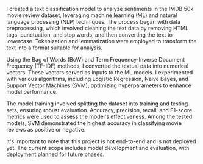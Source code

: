 I created a text classification model to analyze sentiments in the IMDB 50k movie review dataset, leveraging machine learning (ML) and natural language processing (NLP) techniques. The process began with data preprocessing, which involved cleaning the text data by removing HTML tags, punctuation, and stop words, and then converting the text to lowercase. Tokenization and lemmatization were employed to transform the text into a format suitable for analysis.

Using the Bag of Words (BoW) and Term Frequency-Inverse Document Frequency (TF-IDF) methods, I converted the textual data into numerical vectors. These vectors served as inputs to the ML models. I experimented with various algorithms, including Logistic Regression, Naive Bayes, and Support Vector Machines (SVM), optimizing hyperparameters to enhance model performance.

The model training involved splitting the dataset into training and testing sets, ensuring robust evaluation. Accuracy, precision, recall, and F1-score metrics were used to assess the model's effectiveness. Among the tested models, SVM demonstrated the highest accuracy in classifying movie reviews as positive or negative.

It's important to note that this project is not end-to-end and is not deployed yet. The current scope includes model development and evaluation, with deployment planned for future phases.
